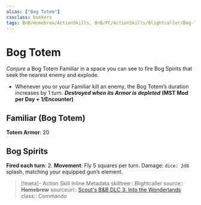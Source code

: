 ```yaml
---
alias: ["Bog Totem"]
cssclass: bunkers
tags: BnB/Homebrew/ActionSkills, BnB/PC/ActionSkills/Blightcaller/Bog-Totem
---
```

# Bog Totem
_Conjure_ a Bog Totem Familiar in a space you can see to fire Bog Spirits that seek the nearest enemy and explode.
- Whenever you or your Familiar kill an enemy, the Bog Totem’s duration increases by 1 turn.
___Destroyed when its Armor is depleted___
__(MST Mod per Day + 1/Encounter)__

## Familiar (Bog Totem)
__Totem Armor__: 20

## Bog Spirits
__Fired each turn__: 2.
__Movement__: Fly 5 squares per turn.
Damage: `dice: 2d8` splash, matching your equipped gun’s element.


>[!meta]- Action Skill Inline Metadata
> skilltree:: Blightcaller
> source:: __Homebrew__
> sourceurl:: [Scout's B&B DLC 3: Into the Wonderlands](https://docs.google.com/document/d/1MLOgrWwcLNTnP9PuXrKiLImy7SUh4hXO8arVUAlmdp0/edit)
> class:: Commando
